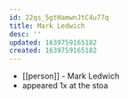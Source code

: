 ```yaml
---
id: 22qs_5gtHamwnJtC4u77q
title: Mark Ledwich
desc: ''
updated: 1639759165182
created: 1639759165182
---
```



- [[person]] - Mark Ledwich
- appeared 1x at the stoa
